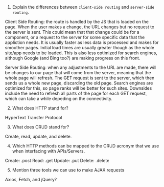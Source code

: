 1.  Explain the differences between `client-side routing` and `server-side routing`.

Client Side Routing: the route is handled by the JS that is loaded on the page. When the user makes a change, the URL changes but no request to the server is sent. This could mean that that change could be for a component, or a request to the server for some specific data that the appliction needs. It is usually faster as less data is processed and makes for smoother pages. Initial load times are usually greater though as the whole site/app needs to be loaded. This is also less optimized for search engines, although Google (and Bing too?) are making progress on this front.

Server Side Routing: when any adjustments to the URL are made, there will be changes to our page that will come from the server, meaning that the whole page will refresh. The GET request is sent to the server, which then sends us a whole new page, discarding the old page. Search engines are optimized for this, so page ranks will be better for such sites. Downsides include the need to refresh all parts of the page for each GET request, which can take a while depeding on the connectivity. 

2.  What does HTTP stand for?

HyperText Transfer Protocol

3.  What does CRUD stand for?

Create, read, update, and delete.


4.  Which HTTP methods can be mapped to the CRUD acronym that we use when interfacing with APIs/Servers.

Create: .post
Read: .get
Update: .put
Delete: .delete

5.  Mention three tools we can use to make AJAX requests

Axios, Fetch, and jQuery?